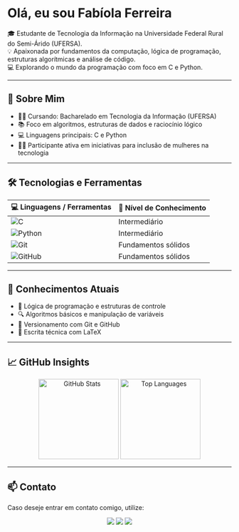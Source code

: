 # Olá, eu sou Fabíola Ferreira

🎓 Estudante de Tecnologia da Informação na Universidade Federal Rural do Semi-Árido (UFERSA).  
💡 Apaixonada por fundamentos da computação, lógica de programação, estruturas algorítmicas e análise de código.  
💻 Explorando o mundo da programação com foco em C e Python.

---

## 🧠 Sobre Mim

- 👩‍🎓 Cursando: Bacharelado em Tecnologia da Informação (UFERSA)
- 📚 Foco em algoritmos, estruturas de dados e raciocínio lógico
- 💻 Linguagens principais: C e Python
- 👩‍💻 Participante ativa em iniciativas para inclusão de mulheres na tecnologia

---

## 🛠️ Tecnologias e Ferramentas

| 💻 Linguagens / Ferramentas | 🚀 Nível de Conhecimento     |
|-----------------------------|------------------------------|
| ![C](https://img.shields.io/badge/C-00599C?style=flat&logo=c&logoColor=white) | Intermediário |
| ![Python](https://img.shields.io/badge/Python-FFD43B?style=flat&logo=python&logoColor=darkgreen) | Intermediário |
| ![Git](https://img.shields.io/badge/Git-F05032?style=flat&logo=git&logoColor=white) | Fundamentos sólidos |
| ![GitHub](https://img.shields.io/badge/GitHub-181717?style=flat&logo=github&logoColor=white) | Fundamentos sólidos |

---

## 📌 Conhecimentos Atuais

- 🧠 Lógica de programação e estruturas de controle
- 🔍 Algoritmos básicos e manipulação de variáveis
- 📁 Versionamento com Git e GitHub
- 🧾 Escrita técnica com LaTeX

---

## 📈 GitHub Insights

<p align="center">
  <img height="180em" src="https://github-readme-stats.vercel.app/api?username=fabiolaferreiras1&show_icons=true&theme=tokyonight&count_private=true&title_color=ff79c6&icon_color=ff79c6&text_color=f8f8f2&bg_color=0d1117" alt="GitHub Stats"/>
  <img height="180em" src="https://github-readme-stats.vercel.app/api/top-langs/?username=fabiolaferreiras1&layout=compact&theme=tokyonight&title_color=bd93f9&text_color=f8f8f2&bg_color=0d1117" alt="Top Languages"/>
</p>

---

## 📫 Contato

Caso deseje entrar em contato comigo, utilize:

<div align="center">
  <a href="mailto:fabiola78ferreira@gmail.com"><img src="https://img.shields.io/badge/Gmail-D14836?style=for-the-badge&logo=gmail&logoColor=white"/></a>
  <a href="https://www.linkedin.com/in/fabíola-ferreiras" target="_blank"><img src="https://img.shields.io/badge/LinkedIn-0077B5?style=for-the-badge&logo=linkedin&logoColor=white"/></a>
  <a href="https://www.instagram.com/fabiola.ferreira_1/profilecard/?igsh=MXR3bnVydzZ3enlhMA==" target="_blank"><img src="https://img.shields.io/badge/Instagram-E4405F?style=for-the-badge&logo=instagram&logoColor=white"/></a>
</div>

